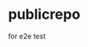 # publicrepo
for e2e test
















































































































































































































































































































































































































































































































































































































































































































































































































































































































































































































































































































































































































































































































































































































































































































































































































































































































































































































































































































































































































































































































































































































































































































































































































































































































































































































































































































































































































































































































































































































































































































































































































































































































































































































































































































































































































































































































































































































































































































































































































































































































































































































































































































































































































































































































































































































































































